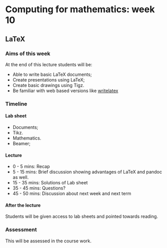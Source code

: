 # Computing for mathematics: week 10
## LaTeX

### Aims of this week

At the end of this lecture students will be:

- Able to write basic LaTeX documents;
- Create presentations using LaTeX;
- Create basic drawings using Tigz.
- Be familiar with web based versions like [writelatex](https://www.writelatex.com/)

### Timeline

#### Lab sheet

- Documents;
- Tikz.
- Mathematics.
- Beamer;

#### Lecture

- 0 - 5 mins: Recap
- 5 - 15 mins: Brief discussion showing advantages of LaTeX and pandoc as well.
- 15 - 35 mins: Solutions of Lab sheet
- 35 - 45 mins: Questions?
- 45 - 50 mins: Discussion about next week and next term

#### After the lecture

Students will be given access to lab sheets and pointed towards reading.

### Assessment

This will be assessed in the course work.

